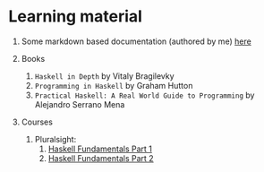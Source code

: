 # Learning material


1. Some markdown based documentation (authored by me) [here](https://github.com/jtonic/SoftwareDevelopment/tree/master/fp/haskell)

1. Books
   1. `Haskell in Depth` by Vitaly Bragilevky
   2. `Programming in Haskell` by Graham Hutton
   3. `Practical Haskell: A Real World Guide to Programming` by Alejandro Serrano Mena
2. Courses
   1. Pluralsight:
      1. [Haskell Fundamentals Part 1](https://app.pluralsight.com/library/courses/haskell-fundamentals-part1/table-of-contents)
      2. [Haskell Fundamentals Part 2](https://app.pluralsight.com/library/courses/haskell-fundamentals-part2/table-of-contents)


